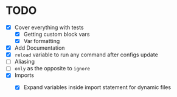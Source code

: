# TODO
- [X] Cover everything with tests 
  - [X] Getting custom block vars 
  - [X] Var formatting 
- [X] Add Documentation
- [X] `reload` variable to run any command after configs update
- [ ] Aliasing
- [ ] `only` as the opposite to `ignore`
- [X] Imports
  - [X] Expand variables inside import statement for dynamic files


